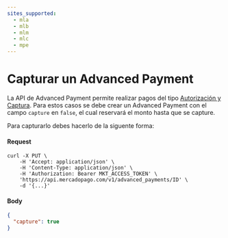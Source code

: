 ```yaml
---
sites_supported:
  - mla
  - mlb
  - mlm
  - mlc
  - mpe
---
```


# Capturar un Advanced Payment

La API de Advanced Payment permite realizar pagos del tipo [Autorización y Captura](https://www.mercadopago.com.ar/developers/es/guides/online-payments/checkout-api/other-features). Para estos casos se debe crear un Advanced Payment con el campo `capture` en `false`, el cual reservará el monto hasta que se capture.

Para capturarlo debes hacerlo de la siguente forma:

#### Request
```curl
curl -X PUT \
    -H 'Accept: application/json' \
    -H 'Content-Type: application/json' \
    -H 'Authorization: Bearer MKT_ACCESS_TOKEN' \
    'https://api.mercadopago.com/v1/advanced_payments/ID' \
    -d '{...}'
```

#### Body
```json
{
  "capture": true
}
```  
